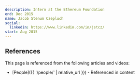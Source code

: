 ```yaml
---
description: Intern at the Ethereum Foundation
end: Dec 2015
name: Jacob Stenum Czepluch
social:
  linkedin: https://www.linkedin.com/in/jstcz/
start: Aug 2015
---
```


## References

This page is referenced from the following articles and videos:

- [People]({{ '/people/' | relative_url }}) - Referenced in content